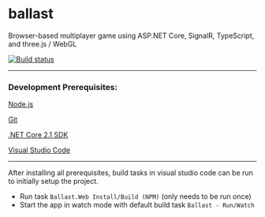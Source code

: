 # ballast
Browser-based multiplayer game using ASP.NET Core, SignalR, TypeScript, and three.js / WebGL

[![Build status](https://ci.appveyor.com/api/projects/status/2ck1bfsp6fyio9hu?svg=true)](https://ci.appveyor.com/project/NaJ64/ballast)

---

### Development Prerequisites:

[Node.js](https://nodejs.org/en/)

[Git](https://git-scm.com/)

[.NET Core 2.1 SDK](https://www.microsoft.com/net/download/dotnet-core/sdk-2.1.301)

[Visual Studio Code](https://code.visualstudio.com/)

---

After installing all prerequisites, build tasks in visual studio code can be run to initially setup the project.

- Run task `Ballast.Web Install/Build (NPM)` (only needs to be run once)
- Start the app in watch mode with default build task `Ballast - Run/Watch`

